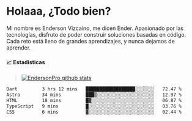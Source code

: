 
# Holaaa, ¿Todo bien?

Mi nombre es Enderson Vizcaíno, me dicen Ender. Apasionado por las tecnologías, disfruto de poder construir soluciones basadas en código. Cada reto está lleno de grandes aprendizajes, y nunca dejamos de aprender. 

#### :chart_with_upwards_trend: Estadisticas
> [![EndersonPro github stats](https://github-readme-stats.vercel.app/api?username=endersonpro&theme=vue-dark&show_icons=true)](https://github.com/anuraghazra/github-readme-stats) 


<!--START_SECTION:waka-->

```txt
Dart         3 hrs 12 mins   ██████████████████░░░░░░░   72.47 %
Astro        34 mins         ███▒░░░░░░░░░░░░░░░░░░░░░   12.97 %
HTML         18 mins         █▓░░░░░░░░░░░░░░░░░░░░░░░   06.87 %
TypeScript   9 mins          █░░░░░░░░░░░░░░░░░░░░░░░░   03.76 %
CSS          6 mins          ▓░░░░░░░░░░░░░░░░░░░░░░░░   02.44 %
```

<!--END_SECTION:waka-->

[website]: https://endersonpro.github.io/portfolio/
[twitter]: https://twitter.com/endersonj_
[youtube]: https://youtube.com/ByEnderson
[instagram]: https://instagram.com/endersonvizc
[linkedin]: https://www.linkedin.com/in/enderson-vizcaino-2aa927175/
